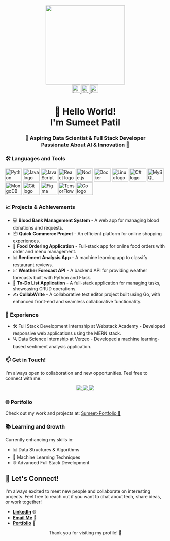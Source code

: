 <div align="center">

  <img height="250" src="https://github.com/user-attachments/assets/aa728327-b2fa-407e-acaa-d899c91feb17" />
  


  
</div>

<div align="center">
  <a href="https://www.linkedin.com/in/sumeet-patil-2b70bb227/" target="_blank">
    <img src="https://img.shields.io/static/v1?message=LinkedIn&logo=linkedin&label=&color=0077B5&logoColor=white&labelColor=&style=for-the-badge" height="25" alt="LinkedIn logo" />
  </a>
  <a href="https://github.com/sumeetpatil01" target="_blank">
    <img src="https://img.shields.io/static/v1?message=GitHub&logo=github&label=&color=181717&logoColor=white&labelColor=&style=for-the-badge" height="25" alt="GitHub logo" />
  </a>
  <a href="mailto:sumeetp967@gmail.com" target="_blank">
    <img src="https://img.shields.io/static/v1?message=Email&logo=gmail&label=&color=EA4335&logoColor=white&labelColor=&style=for-the-badge" height="25" alt="Email logo" />
  </a>
</div>

<h1 align="center">👋 Hello World! <br /> I'm Sumeet Patil</h1>

<h3 align="center">🌟 Aspiring Data Scientist & Full Stack Developer <br /> Passionate About AI & Innovation 🚀</h3>

<h3 align="left">🛠 Languages and Tools</h3>

<div align="left">
<img src="https://cdn.jsdelivr.net/gh/devicons/devicon/icons/python/python-original.svg" height="40" width="52" alt="Python logo" />
  <img src="https://cdn.jsdelivr.net/gh/devicons/devicon/icons/java/java-original.svg" height="40" width="52" alt="Java logo" />
  <img src="https://cdn.jsdelivr.net/gh/devicons/devicon/icons/javascript/javascript-original.svg" height="40" width="52" alt="JavaScript logo" />
  <img src="https://cdn.jsdelivr.net/gh/devicons/devicon/icons/react/react-original.svg" height="40" width="52" alt="React logo" />
  <img src="https://cdn.jsdelivr.net/gh/devicons/devicon/icons/nodejs/nodejs-original.svg" height="40" width="52" alt="Node.js logo" />
  <img src="https://cdn.jsdelivr.net/gh/devicons/devicon/icons/docker/docker-plain-wordmark.svg" height="40" width="52" alt="Docker logo" />
  <img src="https://cdn.jsdelivr.net/gh/devicons/devicon/icons/linux/linux-original.svg" height="40" width="52" alt="Linux logo" />
  <img src="https://static-00.iconduck.com/assets.00/csharp-icon-1755x2048-5r3ugs1f.png" height="40" width="52" alt="C# logo" />
  <img src="https://cdn.jsdelivr.net/gh/devicons/devicon/icons/mysql/mysql-original.svg" height="40" width="52" alt="MySQL logo" />
  <img src="https://cdn.jsdelivr.net/gh/devicons/devicon/icons/mongodb/mongodb-original.svg" height="40" width="52" alt="MongoDB logo" />
  <img src="https://cdn.jsdelivr.net/gh/devicons/devicon/icons/git/git-original.svg" height="40" width="52" alt="Git logo" />
  <img src="https://cdn.jsdelivr.net/gh/devicons/devicon/icons/figma/figma-original.svg" height="40" width="52" alt="Figma logo" />
  <img src="https://cdn.jsdelivr.net/gh/devicons/devicon/icons/tensorflow/tensorflow-original.svg" height="40" width="52" alt="TensorFlow logo" />
  <img src="https://cdn.jsdelivr.net/gh/devicons/devicon/icons/go/go-original.svg" height="40" width="52" alt="Go logo" />
</div>

<h3 align="left">📈 Projects & Achievements</h3>
<ul>
  <li>💻 <strong>Blood Bank Management System</strong> - A web app for managing blood donations and requests.</li>
  <li>📦 <strong>Quick Commerce Project</strong> - An efficient platform for online shopping experiences.</li>
  <li>🍔 <strong>Food Ordering Application</strong> - Full-stack app for online food orders with order and menu management.</li>
  <li>📊 <strong>Sentiment Analysis App</strong> - A machine learning app to classify restaurant reviews.</li>
  <li>📈 <strong>Weather Forecast API</strong> - A backend API for providing weather forecasts built with Python and Flask.</li>
  <li>📝 <strong>To-Do List Application</strong> - A full-stack application for managing tasks, showcasing CRUD operations.</li>
  <li>✍️ <strong>CollabWrite</strong> - A collaborative text editor project built using Go, with enhanced front-end and seamless collaborative functionality.</li>
</ul>

<h3 align="left">💼 Experience</h3>
<ul>
  <li>🛠️ Full Stack Development Internship at Webstack Academy - Developed responsive web applications using the MERN stack.</li>
  <li>🔍 Data Science Internship at Verzeo - Developed a machine learning-based sentiment analysis application.</li>
</ul>

<h3 align="left">📫 Get in Touch!</h3>
<p>I'm always open to collaboration and new opportunities. Feel free to connect with me:</p>

<div align="center">
  <a href="https://www.linkedin.com/in/sumeet-patil-2b70bb227/" target="_blank">
    <img src="https://img.shields.io/static/v1?message=Connect_on_LinkedIn&label=&color=0077B5&logo=linkedin&logoColor=white&style=for-the-badge" />
  </a>
  <a href="https://github.com/sumeetpatil01" target="_blank">
    <img src="https://img.shields.io/static/v1?message=Explore_my_GitHub&label=&color=181717&logo=github&logoColor=white&style=for-the-badge" />
  </a>
  <a href="mailto:sumeetp967@gmail.com" target="_blank">
    <img src="https://img.shields.io/static/v1?message=Email_Me&label=&color=EA4335&logo=gmail&logoColor=white&style=for-the-badge" />
  </a>
</div>

<h3 align="left">🌐 Portfolio</h3>
<p>Check out my work and projects at: <a href="https://main--sumeetpatil-portfolio.netlify.app/" target="_blank">Sumeet-Portfolio 🔗</a></p>

<h3 align="left">📚 Learning and Growth</h3>
<p>Currently enhancing my skills in:</p>
<ul>
  <li>📊 Data Structures & Algorithms</li>
  <li>🤖 Machine Learning Techniques</li>
  <li>🌐 Advanced Full Stack Development</li>
</ul>

## 🤝 Let's Connect!

I'm always excited to meet new people and collaborate on interesting projects. Feel free to reach out if you want to chat about tech, share ideas, or work together!

- **[LinkedIn](https://www.linkedin.com/in/sumeet-patil-2b70bb227/)** 🌐
- **[Email Me](mailto:sumeetp967@gmail.com)** 📩
- **[Portfolio](https://main--sumeetpatil-portfolio.netlify.app/)** 🌟

<p align="center">Thank you for visiting my profile! 🚀</p>
